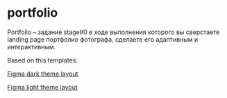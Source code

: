 # portfolio
Portfolio – задание stage#0 в ходе выполнения которого вы сверстаете landing page портфолио фотографа, сделаете его адаптивным и интерактивным.


Based on this templates:

[Figma dark theme layout](https://www.figma.com/file/1A1SJ7FYyMUiBqhU3WUiBI/Portfolio?node-id=0%3A1)

[Figma light theme layout](https://www.figma.com/file/bpSokvEmZajiWZKs9cpNJi/Portfolio-white-2?node-id=0%3A1)